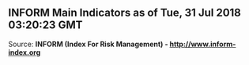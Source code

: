 ## INFORM Main Indicators as of Tue, 31 Jul 2018 03:20:23 GMT

Source: **INFORM (Index For Risk Management) - http://www.inform-index.org**
